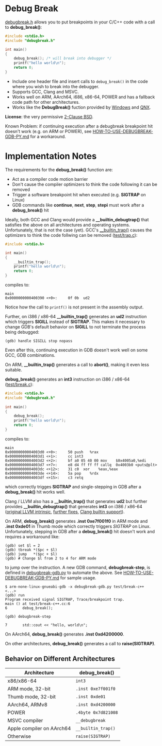 # Debug Break

[debugbreak.h](https://github.com/scottt/debugbreak/blob/master/debugbreak.h) allows you to put breakpoints in your C/C++ code with a call to **debug_break()**:
```C
#include <stdio.h>
#include "debugbreak.h"

int main()
{
	debug_break(); /* will break into debugger */
	printf("hello world\n");
	return 0;
}
```
* Include one header file and insert calls to `debug_break()` in the code where you wish to break into the debugger.
* Supports GCC, Clang and MSVC.
* Works well on ARM, AArch64, i686, x86-64, POWER and has a fallback code path for other architectures.
* Works like the **DebugBreak()** fuction provided by [Windows](http://msdn.microsoft.com/en-us/library/ea9yy3ey.aspx) and [QNX](http://www.qnx.com/developers/docs/6.3.0SP3/neutrino/lib_ref/d/debugbreak.html).

**License**: the very permissive [2-Clause BSD](https://github.com/scottt/debugbreak/blob/master/COPYING).

Known Problem: if continuing execution after a debugbreak breakpoint hit doesn't work (e.g. on ARM or POWER), see [HOW-TO-USE-DEBUGBREAK-GDB-PY.md](HOW-TO-USE-DEBUGBREAK-GDB-PY.md) for a workaround.

Implementation Notes
================================

The requirements for the **debug_break()** function are:
* Act as a compiler code motion barrier
* Don't cause the compiler optimizers to think the code following it can be removed
* Trigger a software breakpoint hit when executed (e.g. **SIGTRAP** on Linux)
* GDB commands like **continue**, **next**, **step**, **stepi** must work after a **debug_break()** hit

Ideally, both GCC and Clang would provide a **__builtin_debugtrap()** that satisfies the above on all architectures and operating systems. Unfortunately, that is not the case (yet).
GCC's [__builtin_trap()](http://gcc.gnu.org/onlinedocs/gcc/Other-Builtins.html#index-g_t_005f_005fbuiltin_005ftrap-3278) causes the optimizers to think the code follwing can be removed ([test/trap.c](https://github.com/scottt/debugbreak/blob/master/test/trap.c)):
```C
#include <stdio.h>

int main()
{
	__builtin_trap();
	printf("hello world\n");
	return 0;
}
```
compiles to:
```
main
0x0000000000400390 <+0>:     0f 0b	ud2    
```
Notice how the call to `printf()` is not present in the assembly output. 

Further, on i386 / x86-64 **__builtin_trap()** generates an **ud2** instruction which triggers **SIGILL** instead of **SIGTRAP**. This makes it necessary to change GDB's default behavior on **SIGILL** to not terminate the process being debugged:
```
(gdb) handle SIGILL stop nopass
```
Even after this, continuing execution in GDB doesn't work well on some GCC, GDB combinations.

On ARM, **__builtin_trap()** generates a call to **abort()**, making it even less suitable.

**debug_break()** generates an **int3** instruction on i386 / x86-64 ([test/break.c](https://github.com/scottt/debugbreak/blob/master/test/break.c)):
```C
#include <stdio.h>
#include "debugbreak.h"
   
int main()
{
	debug_break();
	printf("hello world\n");
	return 0;
}
```
compiles to:
```
main
0x00000000004003d0 <+0>:     50	push   %rax
0x00000000004003d1 <+1>:     cc	int3   
0x00000000004003d2 <+2>:     bf a0 05 40 00	mov    $0x4005a0,%edi
0x00000000004003d7 <+7>:     e8 d4 ff ff ff	callq  0x4003b0 <puts@plt>
0x00000000004003dc <+12>:    31 c0	xor    %eax,%eax
0x00000000004003de <+14>:    5a	pop    %rdx
0x00000000004003df <+15>:    c3	retq   
```
which correctly trigges **SIGTRAP** and single-stepping in GDB after a **debug_break()** hit works well.

Clang / LLVM also has a **__builtin_trap()** that generates **ud2** but further provides **__builtin_debugtrap()** that generates **int3** on i386 / x86-64 ([original LLVM intrinsic](http://lists.llvm.org/pipermail/llvm-commits/Week-of-Mon-20120507/142621.html), [further fixes](https://reviews.llvm.org/rL166300#96cef7d3), [Clang builtin support](https://reviews.llvm.org/rL166298)).

On ARM, **debug_break()** generates **.inst 0xe7f001f0** in ARM mode and **.inst 0xde01** in Thumb mode which correctly triggers *SIGTRAP* on Linux. Unfortunately, stepping in GDB after a **debug_break()** hit doesn't work and requires a workaround like:
```
(gdb) set $l = 2
(gdb) tbreak *($pc + $l)
(gdb) jump   *($pc + $l)
(gdb) # Change $l from 2 to 4 for ARM mode
```
to jump over the instruction.
A new GDB command, **debugbreak-step**, is defined in [debugbreak-gdb.py](https://github.com/scottt/debugbreak/blob/master/debugbreak-gdb.py) to automate the above. See [HOW-TO-USE-DEBUGBREAK-GDB-PY.md](HOW-TO-USE-DEBUGBREAK-GDB-PY.md) for sample usage.
```
$ arm-none-linux-gnueabi-gdb -x debugbreak-gdb.py test/break-c++
<...>
(gdb) run
Program received signal SIGTRAP, Trace/breakpoint trap.
main () at test/break-c++.cc:6
6		debug_break();

(gdb) debugbreak-step

7		std::cout << "hello, world\n";
```

On AArch64, **debug_break()** generates **.inst 0xd4200000**.

On other architectures, **debug_break()** generates a call to **raise(SIGTRAP)**.

Behavior on Different Architectures
----------------

| Architecture       | debug_break() |
| -------------      | ------------- |
| x86/x86-64         | `int3`  |
| ARM mode, 32-bit   | `.inst 0xe7f001f0`  |
| Thumb mode, 32-bit | `.inst 0xde01`  |
| AArch64, ARMv8     | `.inst 0xd4200000` |
| POWER              | `.4byte 0x7d821008` |
| MSVC compiler      | `__debugbreak` |
| Apple compiler on AArch64     | `__builtin_trap()` |
| Otherwise          | `raise(SIGTRAP)` |

